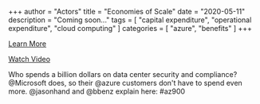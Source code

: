 +++
author = "Actors"
title = "Economies of Scale"
date = "2020-05-11"
description = "Coming soon..."
tags = [
    "capital expenditure",
    "operational expenditure",
    "cloud computing"
]
categories = [
    "azure",
    "benefits"
]
+++

[Learn More](https://jhand.dev/20)

[Watch Video](https://twitter.com/i/status/1258199872429109248)

Who spends a billion dollars on data center security and compliance?  @Microsoft does, so their @azure customers don't have to spend even more.  @jasonhand and @bbenz explain here: #az900
